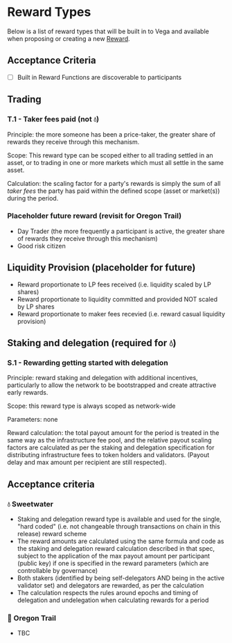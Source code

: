 # Reward Types

Below is a list of reward types that will be built in to Vega and available when proposing or creating a new [Reward]().

## Acceptance Criteria
- [ ] Built in Reward Functions are discoverable to participants 


## Trading

### T.1 - Taker fees paid (not 💧)

Principle: the more someone has been a price-taker, the greater share of rewards they receive through this mechanism.

Scope: This reward type can be scoped either to all trading settled in an asset, or to trading in one or more markets which must all settle in the same asset.

Calculation: the scaling factor for a party's rewards is simply the sum of all *taker fees* the party has paid within the defined scope (asset or market(s)) during the period.


### Placeholder future reward (revisit for Oregon Trail)

- Day Trader (the more frequently a participant is active, the greater share of rewards they receive through this mechanism)
- Good risk citizen


## Liquidity Provision (placeholder for future)

- Reward proportionate to LP fees received (i.e. liquidity scaled by LP shares)
- Reward proportionate to liquidity committed and provided NOT scaled by LP shares
- Reward proportionate to maker fees recevied (i.e. reward casual liquidity provision)


## Staking and delegation (required for 💧)

### S.1 - Rewarding getting started with delegation

Principle: reward staking and delegation with additional incentives, particularly to allow the network to be bootstrapped and create attractive early rewards.

Scope: this reward type is always scoped as network-wide

Parameters: none 

Reward calculation: the total payout amount for the period is treated in the same way as the infrastructure fee pool, and the relative payout scaling factors are calculated as per the staking and delegation specification for distributing infrastructure fees to token holders and validators. (Payout delay and max amount per recipient are still respected).


## Acceptance criteria


### 💧 Sweetwater

- Staking and delegation reward type is available and used for the single, "hard coded" (i.e. not changeable through transactions on chain in this release) reward scheme
- The reward amounts are calculated using the same formula and code as the staking and delegation reward calculation described in that spec, subject to the application of the max payout amount per participant (public key) if one is specified in the reward parameters (which are controllable by governance)
- Both stakers (identified by being self-delegators AND being in the active validator set) and delegators are rewarded, as per the calculation
- The calculation respects the rules around epochs and timing of delegation and undelegation when calculating rewards for a period


### 🤠 Oregon Trail

- TBC